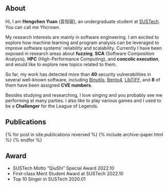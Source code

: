 

## About

Hi, I am **Hengchen Yuan** (袁恒宸), an undergraduate student at [SUSTech]([SUSTech](https://www.sustech.edu.cn/en/)). You can call me Yhcrown.

My research interests are mainly in software engineering. I am excited to explore how machine learning and program analysis can be leveraged to improve software systems’ reliability and scalability. Currently I have been exposed in research areas about **fuzzing**, **SCA** (Software Composition Analysis), **HPC** (High-Performance Computing), and **concolic execution**, and would like to explore new topics related to them.

So far, my work has detected more than **40** security vulnerabilities in several well-known software, including [Binutils](https://www.gnu.org/software/binutils/), [Bento4](https://www.bento4.com/), [LibTIFF](http://www.simplesystems.org/libtiff/), and **8** of them have been assigned **CVE numbers**.

Besides studying and researching, I love singing and you probably see me performing at many parties. I also like to play various games and I used to be a **Challenger** for the League of Legends.


## Publications

{% for post in site.publications reversed %}
  {% include archive-paper.html %}
{% endfor %}

## Award

  - SUSTech Motto “QiuShi” Special Award                                                                             2022.10
  - First-class Merit Student Award at SUSTech                                                                         2022.10
  - Top 10 Singer in SUSTech                                                                                                 2020.01

